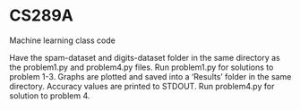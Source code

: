 # CS289A
Machine learning class code

Have the spam-dataset and digits-dataset folder in the same directory as the problem1.py and problem4.py files. Run problem1.py for solutions to problem 1-3. Graphs are plotted and saved into a ‘Results’ folder in the same directory. Accuracy values are printed to STDOUT. Run problem4.py for solution to problem 4. 
